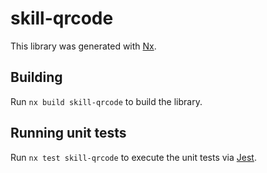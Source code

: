 # skill-qrcode

This library was generated with [Nx](https://nx.dev).

## Building

Run `nx build skill-qrcode` to build the library.

## Running unit tests

Run `nx test skill-qrcode` to execute the unit tests via [Jest](https://jestjs.io).
